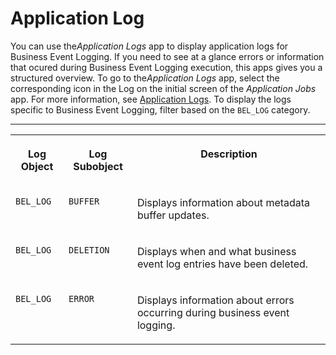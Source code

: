 <!-- loiofe20f1aab7aa4068ad3c13d28952ad7e -->

# Application Log

You can use the*Application Logs* app to display application logs for Business Event Logging. If you need to see at a glance errors or information that ocured during Business Event Logging execution, this apps gives you a structured overview. To go to the*Application Logs* app, select the corresponding icon in the Log on the initial screen of the *Application Jobs* app. For more information, see [Application Logs](../30-development/application-logs-091bec9.md). To display the logs specific to Business Event Logging, filter based on the `BEL_LOG` category.

****


<table>
<tr>
<th valign="top">

Log Object

</th>
<th valign="top">

Log Subobject

</th>
<th valign="top">

Description

</th>
</tr>
<tr>
<td valign="top">

`BEL_LOG`

</td>
<td valign="top">

`BUFFER`

</td>
<td valign="top">

Displays information about metadata buffer updates.

</td>
</tr>
<tr>
<td valign="top">

`BEL_LOG`

</td>
<td valign="top">

`DELETION`

</td>
<td valign="top">

Displays when and what business event log entries have been deleted.

</td>
</tr>
<tr>
<td valign="top">

`BEL_LOG`

</td>
<td valign="top">

`ERROR`

</td>
<td valign="top">

Displays information about errors occurring during business event logging.

</td>
</tr>
</table>

